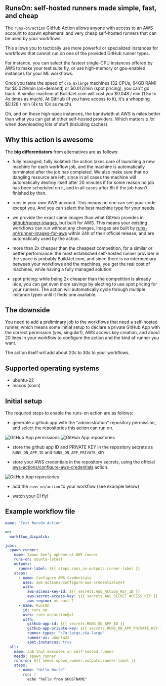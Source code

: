 ## RunsOn: self‐hosted runners made simple, fast, and cheap

The `runs-on/action` GitHub Action allows anyone with access to an AWS account to spawn ephemeral and very cheap self-hosted runners that can be used by your workflows.

This allows you to tactically use more powerful or specialized instances for workflows that cannot run on one of the provided GitHub runner types.

For instance, you can select the fastest single-CPU instances offered by AWS to make your test suite fly, or use high-memory or gpu-enabled instances for your ML workflows.

Once you taste the speed of `c7a.8xlarge` machines (32 CPUs, 64GB RAM) for $0.029/min (on-demand) or $0.012/min (spot pricing), you can't go back. A similar machine at BuildJet.com will cost you $0.048 / min (1.5x to 4x times as much). At GitHub (if you have access to it), it's a whopping $0.128 / min (4x to 10x as much).

Oh, and on those high-spec instances, the bandwidth at AWS is miles better than what you can get at other self-hosted providers. Which matters _a lot_ when downloading lots of stuff (including caches).

## Why this action is awesome

The **big differentiators** from alternatives are as follows:

* fully managed, fully isolated: the action takes care of launching a new machine for each workflow job, and the machine is automatically terminated after the job has completed. We also make sure that no dangling resource are left, since in all cases the machine will automatically destroy itself after 20 minutes if for some reason no job has been scheduled on it, and in all cases after 8h if the job hasn't finished by then.

* runs in your own AWS account. This means no one can see your code except you. And you can select the best machine type for your needs.

* we provide the exact same images than what GitHub provides in [github/runner-images](https://github.com/actions/runner-images), but built for AWS. This means your existing workflows can run without any changes. Images are built by [runs-on/runner-images-for-aws](https://github.com/runs-on/runner-images-for-aws) within 24h of their official release, and are automatically used by the action.

* more than 2x cheaper than the cheapest competition, for a similar or better performance: the most established self-hosted runner provider in the space is probably BuildJet.com, and since there is no intermediary between your workflows and the machines, you get the real cost of machines, while having a fully managed solution

* spot pricing: while being 2x cheaper than the competition is already nice, you can get even more savings by electing to use spot pricing for your runners. The action will automatically cycle through multiple instance types until it finds one available.

## The downside

You need to add a preliminary job to the workflows that need a self-hosted runner, which means some initial setup to declare a private GitHub App with the correct permission (yes, singular!), AWS access key creation, and about 20 lines in your workflow to configure the action and the kind of runner you want.

The action itself will add about 20s to 30s to your workflows.

## Supported operating systems

* ubuntu-22
* macos (soon)

## Initial setup

The required steps to enable the runs-on action are as follows:

* generate a github app with the "administration" repository permission, and select the repositories this action can run on.

![GitHub App permissions](https://github.com/runs-on/action/raw/main/doc/img/github-app-permissions.png)
![GitHub App repositories](https://github.com/runs-on/action/raw/main/doc/img/github-app-repositories.png)

* store the github app ID and PRIVATE KEY in the repository secrets as `RUNS_ON_APP_ID` and `RUNS_ON_APP_PRIVATE_KEY`

* store your AWS credentials in the repository secrets, using the official [aws-actions/configure-aws-credentials](https://github.com/aws-actions/configure-aws-credentials) action.

![GitHub App repositories](https://github.com/runs-on/action/raw/main/doc/img/repository-action-secrets.png)

* add the `runs-on/action` to your workflow (see example below)

* watch your CI fly!

## Example workflow file

```yaml
name: "Test RunsOn Action"

on:
  workflow_dispatch:

jobs:
  spawn_runner:
    name: Spawn beefy ephemeral AWS runner
    runs-on: ubuntu-latest
    outputs:
      runner-label: ${{ steps.runs_on.outputs.runner-label }}
    steps:
      - name: Configure AWS Credentials
        uses: aws-actions/configure-aws-credentials@v4
        with:
          aws-access-key-id: ${{ secrets.AWS_ACCESS_KEY_ID }}
          aws-secret-access-key: ${{ secrets.AWS_SECRET_ACCESS_KEY }}
          aws-region: us-east-1
      - name: RunsOn
        id: runs_on
        uses: runs-on/action@v1
        with:
          github-app-id: ${{ secrets.RUNS_ON_APP_ID }}
          github-app-private-key: ${{ secrets.RUNS_ON_APP_PRIVATE_KEY }}
          runner-types: "c7a.large,c6a.large"
          runner-os: ubuntu22
          spot-instances: true
  all:
    name: Job that executes on self-hosted runner
    needs: spawn_runner
    runs-on: ${{ needs.spawn_runner.outputs.runner-label }}
    steps:
      - name: "Hello World"
        run: |
          echo "hello from $HOSTNAME"
```